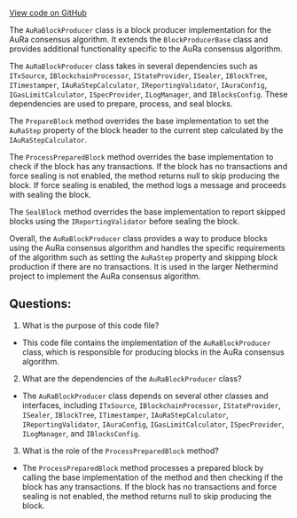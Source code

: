 [View code on GitHub](https://github.com/nethermindeth/nethermind/Nethermind.Consensus.AuRa/AuRaBlockProducer.cs)

The `AuRaBlockProducer` class is a block producer implementation for the AuRa consensus algorithm. It extends the `BlockProducerBase` class and provides additional functionality specific to the AuRa consensus algorithm.

The `AuRaBlockProducer` class takes in several dependencies such as `ITxSource`, `IBlockchainProcessor`, `IStateProvider`, `ISealer`, `IBlockTree`, `ITimestamper`, `IAuRaStepCalculator`, `IReportingValidator`, `IAuraConfig`, `IGasLimitCalculator`, `ISpecProvider`, `ILogManager`, and `IBlocksConfig`. These dependencies are used to prepare, process, and seal blocks.

The `PrepareBlock` method overrides the base implementation to set the `AuRaStep` property of the block header to the current step calculated by the `IAuRaStepCalculator`.

The `ProcessPreparedBlock` method overrides the base implementation to check if the block has any transactions. If the block has no transactions and force sealing is not enabled, the method returns null to skip producing the block. If force sealing is enabled, the method logs a message and proceeds with sealing the block.

The `SealBlock` method overrides the base implementation to report skipped blocks using the `IReportingValidator` before sealing the block.

Overall, the `AuRaBlockProducer` class provides a way to produce blocks using the AuRa consensus algorithm and handles the specific requirements of the algorithm such as setting the `AuRaStep` property and skipping block production if there are no transactions. It is used in the larger Nethermind project to implement the AuRa consensus algorithm.
## Questions: 
 1. What is the purpose of this code file?
- This code file contains the implementation of the `AuRaBlockProducer` class, which is responsible for producing blocks in the AuRa consensus algorithm.

2. What are the dependencies of the `AuRaBlockProducer` class?
- The `AuRaBlockProducer` class depends on several other classes and interfaces, including `ITxSource`, `IBlockchainProcessor`, `IStateProvider`, `ISealer`, `IBlockTree`, `ITimestamper`, `IAuRaStepCalculator`, `IReportingValidator`, `IAuraConfig`, `IGasLimitCalculator`, `ISpecProvider`, `ILogManager`, and `IBlocksConfig`.

3. What is the role of the `ProcessPreparedBlock` method?
- The `ProcessPreparedBlock` method processes a prepared block by calling the base implementation of the method and then checking if the block has any transactions. If the block has no transactions and force sealing is not enabled, the method returns null to skip producing the block.